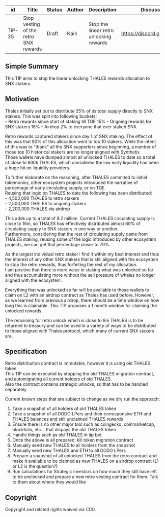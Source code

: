 | id | Title | Status | Author | Description | Discussions to | Created |
| ----------- | ----------- | ----------- | ----------- | ----------- | ----------- | ----------- |
| TIP-35 | Stop vesting of the retro SNX rewards | Draft | Kain | Stop the linear retro unlocking rewards | https://discord.gg/rPpPcMXSeU | 2022-03-24 

## Simple Summary
 
This TIP aims to stop the linear unlocking THALES rewards allocation to SNX stakers.
 
## Motivation

Thales initially set out to distribute 35% of its total supply directly to SNX stakers. This was split into following buckets:  
    - Retro rewards since start of staking till TGE 15%
    - Ongoing rewards for SNX stakers 18%
    - Airdrop 2% to everyone that ever staked SNX
    
Retro rewards captured stakers since day 1 of SNX staking. The effect of this was that 80% of this allocation went to top 10 stakers. 
While the intent of this was to "thank" all the SNX supporters since beginning, a number of those top 10 historical stakers are no longer aligned with Synthetix.  
Those wallets have dumped almost all unlocked THALES to date so a total of close to 600k THALES, which considered the low early liquidity has been a huge hit on liquidity providers.  

To futher elaborate on the reasoning, after THALES commited to initial tokemonics, other ecosystem projects introduced the narrative of percentage of early circulating supply, or on TGE.  
Reusing that logic on THALES to date the following has been distributed:  
    -  4,500,000 THALES to retro stakers  
    -  2,500,000 THALES to ongoing stakers  
    -  2,200,000 THALES via airdrop    
    
This adds up to a total of 9.2 million. Current THALES circulating supply is close to 16m, so THALES has effectively distributed almost 60% of circulating supply to SNX stakers in one way or another.  
Furthermore, considering that the rest of circulating supply came from THALES staking, reusing some of the logic introduced by other ecosystem projects, we can get that percentage closer to 70%.  

As the largest individual retro staker I find it within my best interest and thus the interest of any other SNX stakers that is still aligned with the ecosystem to stop the retro rewards, thus forfeiting the rest of my allocation.  
I am positive that there is more value in staking what was unlocked so far and thus accumulating more without the sell pressure of whales no longer aligned with the ecosystem.  

Everything that was unlocked so far will be available to those wallets to claim on L2 with an airdrop contract as Thales has used before. However, as we learned from previous airdrop, there should be a time window on how long this is claimable. This TIP proposes a 1 month window for claiming the unlocked rewards.     

The remaining for retro unlock which is close to 9m THALES is to be returned to treasury and can be used in a variety of ways to be distributed to those aligned with Thales protocol, which many of current SNX stakers are.


## Specification
Retro distribution contract is immutable, however it is using old THALES token.  
This TIP can be executed by stopping the old THALES migration contract, and automigrating all current holders of old THALES.  
Also the contract contains strategic unlocks, so that has to be handled separately. 

Current known steps that are subject to change as we dry run the approach:
1. Take a snapshot of all holders of old THALES token
2. Take a snapshot of all DODO LPers and their corresponsive ETH and THALES balances and still unclaimed THALES rewards
3. Ensure there is no other major tool such as coingecko, coinmarketcap, blockfolio, etc... that dispays the old THALES token
4. Handle things such as old THALES in tip bot
5. Once the above is all prepared: kill token migration contract
6. Manually send new THALES to all holders from the snapshot
7. Manually send new THALES and ETH to all DODO LPers
8. Prepare a snapshot of all unlocked THALES from the retro contract and make it available to be claimed as new THALES on a airdrop contract (L1 or L2 is the question?)
9. Run calculations for Strategic investors on how much they still have left to be unclocked and prepare a new retro vesting contract for them. Talk to them about where they would like 
 


 
## Copyright
 
Copyright and related rights waived via CC0.
